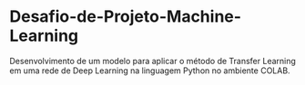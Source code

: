 # Desafio-de-Projeto-Machine-Learning

Desenvolvimento de um modelo para aplicar o método de Transfer Learning em uma rede de Deep Learning na linguagem Python no ambiente COLAB.
